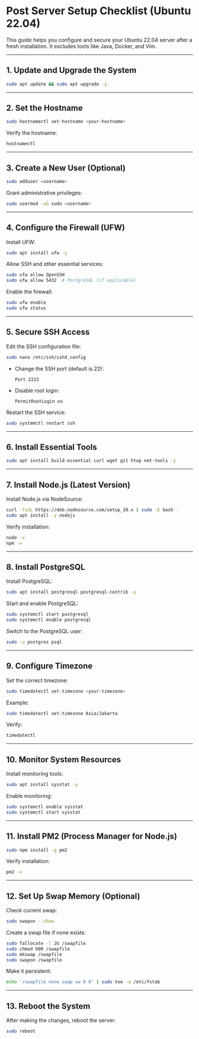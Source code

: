 # Post Server Setup Checklist (Ubuntu 22.04)

This guide helps you configure and secure your Ubuntu 22.04 server after a fresh installation. It excludes tools like Java, Docker, and Vim.

---

## 1. **Update and Upgrade the System**
```bash
sudo apt update && sudo apt upgrade -y
```

---

## 2. **Set the Hostname**
```bash
sudo hostnamectl set-hostname <your-hostname>
```
Verify the hostname:
```bash
hostnamectl
```

---

## 3. **Create a New User (Optional)**
```bash
sudo adduser <username>
```
Grant administrative privileges:
```bash
sudo usermod -aG sudo <username>
```

---

## 4. **Configure the Firewall (UFW)**
Install UFW:
```bash
sudo apt install ufw -y
```
Allow SSH and other essential services:
```bash
sudo ufw allow OpenSSH
sudo ufw allow 5432  # PostgreSQL (if applicable)
```
Enable the firewall:
```bash
sudo ufw enable
sudo ufw status
```

---

## 5. **Secure SSH Access**
Edit the SSH configuration file:
```bash
sudo nano /etc/ssh/sshd_config
```
- Change the SSH port (default is 22):
  ```
  Port 2222
  ```
- Disable root login:
  ```
  PermitRootLogin no
  ```
Restart the SSH service:
```bash
sudo systemctl restart ssh
```

---

## 6. **Install Essential Tools**
```bash
sudo apt install build-essential curl wget git htop net-tools -y
```

---

## 7. **Install Node.js (Latest Version)**
Install Node.js via NodeSource:
```bash
curl -fsSL https://deb.nodesource.com/setup_20.x | sudo -E bash -
sudo apt install -y nodejs
```
Verify installation:
```bash
node -v
npm -v
```

---

## 8. **Install PostgreSQL**
Install PostgreSQL:
```bash
sudo apt install postgresql postgresql-contrib -y
```
Start and enable PostgreSQL:
```bash
sudo systemctl start postgresql
sudo systemctl enable postgresql
```
Switch to the PostgreSQL user:
```bash
sudo -u postgres psql
```

---

## 9. **Configure Timezone**
Set the correct timezone:
```bash
sudo timedatectl set-timezone <your-timezone>
```
Example:
```bash
sudo timedatectl set-timezone Asia/Jakarta
```
Verify:
```bash
timedatectl
```

---

## 10. **Monitor System Resources**
Install monitoring tools:
```bash
sudo apt install sysstat -y
```
Enable monitoring:
```bash
sudo systemctl enable sysstat
sudo systemctl start sysstat
```

---

## 11. **Install PM2 (Process Manager for Node.js)**
```bash
sudo npm install -g pm2
```
Verify installation:
```bash
pm2 -v
```

---

## 12. **Set Up Swap Memory (Optional)**
Check current swap:
```bash
sudo swapon --show
```
Create a swap file if none exists:
```bash
sudo fallocate -l 2G /swapfile
sudo chmod 600 /swapfile
sudo mkswap /swapfile
sudo swapon /swapfile
```
Make it persistent:
```bash
echo '/swapfile none swap sw 0 0' | sudo tee -a /etc/fstab
```

---

## 13. **Reboot the System**
After making the changes, reboot the server:
```bash
sudo reboot
